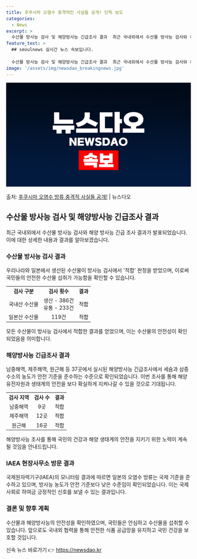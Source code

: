 ```yaml
---
title: 후쿠시마 오염수 충격적인 사실들 공개! 단독 보도
categories:
  - News
excerpt: >
  수산물 방사능 검사 및 해양방사능 긴급조사 결과  최근 국내외에서 수산물 방사능 검사와 해양 방사능 긴급 조…
feature_text: >
  ## seoulnews 실시간 뉴스 속보입니다.

  수산물 방사능 검사 및 해양방사능 긴급조사 결과  최근 국내외에서 수산물 방사능 검사와 해양 방사능 긴급 조…
image: '/assets/img/newsdao_breakingnews.jpg'
---
```


![뉴스다오 속보](/assets/img/newsdao_breakingnews.jpg)

<p>출처: <a href="https://newsdao.kr/4330" rel="dofollow">후쿠시마 오염수 방류 충격적 사실들 공개!</a> | 뉴스다오</p>

<h2>수산물 방사능 검사 및 해양방사능 긴급조사 결과</h2>
<p data-ke-size="size16">최근 국내외에서 수산물 방사능 검사와 해양 방사능 긴급 조사 결과가 발표되었습니다. 이에 대한 상세한 내용과 결과를 알아보겠습니다.</p>

<h3>수산물 방사능 검사 결과</h3>
<p data-ke-size="size16">우리나라와 일본에서 생산된 수산물이 방사능 검사에서 '적합' 판정을 받았으며, 이로써 국민들의 안전한 수산물 섭취가 가능함을 확인할 수 있습니다.</p>
<table>
	<tr>
		<td style="text-align: center; height: 17px;"><b>검사 구분</b></td>
		<td style="text-align: center; height: 17px;"><b>검사 횟수</b></td>
		<td style="text-align: center; height: 17px;"><b>결과</b></td>
	</tr>
	<tr>
		<td style="text-align: center; height: 17px;">국내산 수산물</td>
		<td style="text-align: center; height: 17px;">생산 - 386건<br>유통 - 233건</td>
		<td style="text-align: center; height: 17px;">적합</td>
	</tr>
	<tr>
		<td style="text-align: center; height: 17px;">일본산 수산물</td>
		<td style="text-align: center; height: 17px;">119건</td>
		<td style="text-align: center; height: 17px;">적합</td>
	</tr>
</table>
<p data-ke-size="size16">모든 수산물이 방사능 검사에서 적합한 결과를 얻었으며, 이는 수산물의 안전성이 확인되었음을 의미합니다.</p>

<h3>해양방사능 긴급조사 결과</h3>
<p data-ke-size="size16">남중해역, 제주해역, 원근해 등 37곳에서 실시된 해양방사능 긴급조사에서 세슘과 삼중수소의 농도가 안전 기준을 준수하는 수준으로 확인되었습니다. 이번 조사를 통해 해양 유전자원과 생태계의 안전을 보다 확실하게 지켜나갈 수 있을 것으로 기대됩니다.</p>
<table>
	<tr>
		<td style="text-align: center; height: 17px;"><b>검사 지역</b></td>
		<td style="text-align: center; height: 17px;"><b>검사 수</b></td>
		<td style="text-align: center; height: 17px;"><b>결과</b></td>
	</tr>
	<tr>
		<td style="text-align: center; height: 17px;">남중해역</td>
		<td style="text-align: center; height: 17px;">9곳</td>
		<td style="text-align: center; height: 17px;">적합</td>
	</tr>
	<tr>
		<td style="text-align: center; height: 17px;">제주해역</td>
		<td style="text-align: center; height: 17px;">12곳</td>
		<td style="text-align: center; height: 17px;">적합</td>
	</tr>
	<tr>
		<td style="text-align: center; height: 17px;">원근해</td>
		<td style="text-align: center; height: 17px;">16곳</td>
		<td style="text-align: center; height: 17px;">적합</td>
	</tr>
</table>
<p data-ke-size="size16">해양방사능 조사를 통해 국민의 건강과 해양 생태계의 안전을 지키기 위한 노력이 계속될 것임을 안내드립니다.</p>

<h3>IAEA 현장사무소 방문 결과</h3>
<p data-ke-size="size16">국제원자력기구(IAEA)의 모니터링 결과에 따르면 일본의 오염수 방류는 국제 기준을 준수하고 있으며, 방사능 농도가 안전 기준보다 낮은 수준임이 확인되었습니다. 이는 국제사회로 하여금 긍정적인 신호를 보낼 수 있는 결과입니다.</p>

<h3>결론 및 향후 계획</h3>
<p data-ke-size="size16">수산물과 해양방사능의 안전성을 확인하였으며, 국민들은 안심하고 수산물을 섭취할 수 있습니다. 앞으로도 국내외 협력을 통해 안전한 식품 공급망을 유지하고 국민 건강을 보호할 것입니다.</p>
<p data-ke-size="size16"></p>
<p data-ke-size="size16"></p> 

신속 뉴스 바로가기 👉 <a href="https://newsdao.kr" rel="dofollow">https://newsdao.kr</a>


